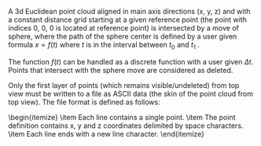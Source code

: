 A 3d Euclidean point cloud aligned in main axis directions (x, y, z) and with a constant distance grid starting at a given reference point (the point with indices 0, 0, 0 is located at reference point) is intersected by a move of sphere,
 where the path of the sphere center is defined by a user given formula $x = f (t)$ where $t$ is in the interval between $t_0$ and $t_1$ . 
 
 The function $f(t)$ can
be handled as a discrete function with a user given $\Delta t$.
 Points that intersect with the sphere move are considered as deleted.


 Only the first layer of points (which remains visible/undeleted) from top view must be written
to a file as ASCII data (the skin of the point cloud from top view). The file
format is defined as follows:

\begin{itemize}
  \item Each line contains a single point.
  \item The point definition contains x, y and z coordinates delimited by space characters.
  \item Each line ends with a new line character.
\end{itemize}


